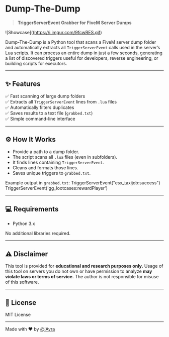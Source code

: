 # Dump-The-Dump

> **TriggerServerEvent Grabber for FiveM Server Dumps**


![Showcase]((https://i.imgur.com/9fcwRES.gif)




Dump-The-Dump is a Python tool that scans a FiveM server dump folder and automatically extracts all `TriggerServerEvent` calls used in the server’s Lua scripts. It can process an entire dump in just a few seconds, generating a list of discovered triggers useful for developers, reverse engineering, or building scripts for executors.

---

## ✨ Features

✅ Fast scanning of large dump folders  
✅ Extracts all `TriggerServerEvent` lines from `.lua` files  
✅ Automatically filters duplicates  
✅ Saves results to a text file (`grabbed.txt`)  
✅ Simple command-line interface  

---

## ⚙️ How It Works

- Provide a path to a dump folder.
- The script scans all `.lua` files (even in subfolders).
- It finds lines containing `TriggerServerEvent`.
- Cleans and formats those lines.
- Saves unique triggers to `grabbed.txt`.

Example output in `grabbed.txt`:
TriggerServerEvent("esx_taxijob:success")
TriggerServerEvent('gg_lootcases:rewardPlayer')



---

## 💻 Requirements

- Python 3.x

No additional libraries required.

---

## ⚠️ Disclaimer

This tool is provided for **educational and research purposes only.** Usage of this tool on servers you do not own or have permission to analyze **may violate laws or terms of service.** The author is not responsible for misuse of this software.

---

## 📄 License

MIT License

---

Made with ❤️ by [@iAvra](https://github.com/iavrash)
